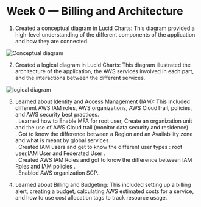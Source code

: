 # Week 0 — Billing and Architecture
1. Created a conceptual diagram in Lucid Charts: This diagram provided a high-level understanding of the different components of the application and how they are connected.


![Conceptual diagram](https://user-images.githubusercontent.com/80603078/219983340-c855d4c4-8016-4ea6-b66d-8b8bf5dabaa4.PNG)

2. Created a logical diagram in Lucid Charts: This diagram illustrated the architecture of the application, the AWS services involved in each part, and the interactions between the different services.
 
![logical diagram](https://user-images.githubusercontent.com/80603078/219983350-1e5a2df1-4b46-40f4-8a4a-3295440d0b07.PNG)


3. Learned about Identity and Access Management (IAM): This included different AWS IAM roles, AWS organizations, AWS CloudTrail, policies, and AWS security best      practices.<br>
 . Learned how to Enable MFA for root user, Create an organization unit and the use of AWS Cloud trail (monitor data security and residence)<br>
 . Got to know the difference between a Region and an Availability zone and what is meant by global services .<br>
 . Created IAM users and get to know the different user types : root user,IAM User and Federated User .<br>
 . Created AWS IAM Roles and got to know the difference between IAM Roles and IAM policies .<br>
 . Enabled AWS organization SCP.<br>
            

4. Learned about Billing and Budgeting: This included setting up a billing alert, creating a budget, calculating AWS estimated costs for a service, and how to use cost allocation tags to track resource usage.

